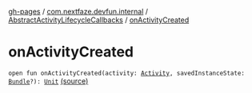 [gh-pages](../../index.md) / [com.nextfaze.devfun.internal](../index.md) / [AbstractActivityLifecycleCallbacks](index.md) / [onActivityCreated](.)

# onActivityCreated

`open fun onActivityCreated(activity: `[`Activity`](https://developer.android.com/reference/android/app/Activity.html)`, savedInstanceState: `[`Bundle`](https://developer.android.com/reference/android/os/Bundle.html)`?): `[`Unit`](https://kotlinlang.org/api/latest/jvm/stdlib/kotlin/-unit/index.html) [(source)](https://github.com/NextFaze/dev-fun/tree/master/devfun/src/main/java/com/nextfaze/devfun/internal/ActivityTracking.kt#L26)